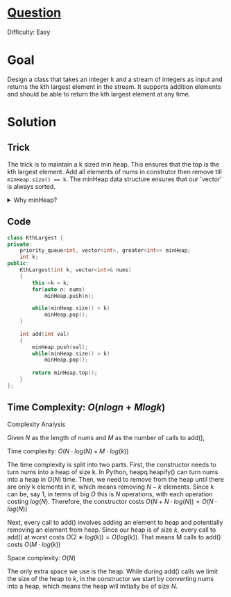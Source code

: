 # [Question](https://leetcode.com/problems/kth-largest-element-in-a-stream/)
Difficulty: Easy
# Goal
Design a class that takes an integer k and a stream of integers as input and returns the kth largest element in the stream. It supports addition elements and should be able to return the kth largest element at any time.
# Solution
## Trick
The trick is to maintain a k sized min heap. This ensures that the top is the kth largest element. Add all elements of nums in construtor then remove till `minHeap.size() == k`. The minHeap data structure ensures that our 'vector' is always sorted.

<details>
<summary> Why minHeap? </summary>
This was the first question that introduced priority queue or min max heap to me. Without knowing that when i attempted the question, i thought of using llist and maintaining a kth largest element pointer. This means adding an element is llist would take $O(N)$. Using a minHeap reduces this to $log(k)$ !
(the constructor take same time in both llist and minHeap). Also remember, a heap:  

- Stores elements, and can find the smallest (min-heap) or largest (max-heap) element stored in $O(1)$.
- Can add elements and remove the smallest (min-heap) or largest (max-heap) element in $O(log⁡(n))$.
- Can perform insertions and removals while always maintaining the first property.
</details>

## Code
```cpp
class KthLargest {
private:
    priority_queue<int, vector<int>, greater<int>> minHeap;
    int k;
public:
    KthLargest(int k, vector<int>& nums) 
    {
        this->k = k;
        for(auto n: nums)
            minHeap.push(n);

        while(minHeap.size() > k)
            minHeap.pop();
    }
    
    int add(int val) 
    {
        minHeap.push(val);
        while(minHeap.size() > k)
            minHeap.pop();
            
        return minHeap.top();
    }
};
```
## Time Complexity: $O(nlogn + Mlogk)$
Complexity Analysis

Given $N$ as the length of nums and $M$ as the number of calls to add(),

Time complexity: $O(N⋅log⁡(N)+M⋅log⁡(k))$

The time complexity is split into two parts. First, the constructor needs to turn nums into a heap of size k. In Python, heapq.heapify() can turn nums into a heap in $O(N)$ time. Then, we need to remove from the heap until there are only k elements in it, which means removing $N - k$ elements. Since k can be, say 1, in terms of big $O$ this is $N$ operations, with each operation costing $log⁡(N)$. Therefore, the constructor costs $O(N+N⋅log⁡(N))=O(N⋅log⁡(N))$

Next, every call to add() involves adding an element to heap and potentially removing an element from heap. Since our heap is of size $k$, every call to add() at worst costs $O(2∗log⁡(k))=O(log⁡(k))$. That means M calls to add() costs $O(M⋅log⁡(k))$

Space complexity: $O(N)$

The only extra space we use is the heap. While during add() calls we limit the size of the heap to $k$, in the constructor we start by converting nums into a heap, which means the heap will initially be of size $N$.
